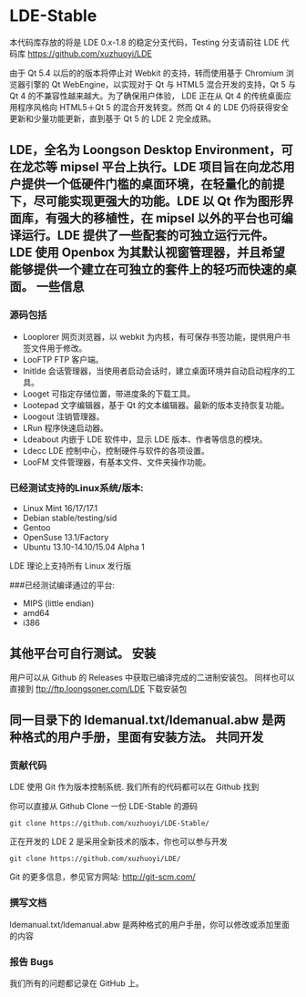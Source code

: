 LDE-Stable
===
本代码库存放的将是 LDE 0.x-1.8 的稳定分支代码，Testing 分支请前往 LDE 代码库 https://github.com/xuzhuoyi/LDE

由于 Qt 5.4 以后的的版本将停止对 Webkit 的支持，转而使用基于 Chromium 浏览器引擎的 Qt WebEngine，以实现对于 Qt 与 HTML5 混合开发的支持，Qt 5 与 Qt 4 的不兼容性越来越大。为了确保用户体验， LDE 正在从 Qt 4 的传统桌面应用程序风格向 HTML5＋Qt 5 的混合开发转变。然而 Qt 4 的 LDE 仍将获得安全更新和少量功能更新，直到基于 Qt 5 的 LDE 2 完全成熟。

LDE，全名为 Loongson Desktop Environment，可在龙芯等 mipsel 平台上执行。LDE 项目旨在向龙芯用户提供一个低硬件门槛的桌面环境，在轻量化的前提下，尽可能实现更强大的功能。LDE 以 Qt 作为图形界面库，有强大的移植性，在 mipsel 以外的平台也可编译运行。LDE 提供了一些配套的可独立运行元件。LDE 使用 Openbox 为其默认视窗管理器，并且希望能够提供一个建立在可独立的套件上的轻巧而快速的桌面。
一些信息
---
### 源码包括
* Looplorer 网页浏览器，以 webkit 为内核，有可保存书签功能，提供用户书签文件用于修改。
* LooFTP FTP 客户端。
* Initlde 会话管理器，当使用者启动会话时，建立桌面环境并自动启动程序的工具。
* Looget 可指定存储位置，带进度条的下载工具。
* Lootepad 文字编辑器，基于 Qt 的文本编辑器。最新的版本支持恢复功能。
* Loogout 注销管理器。
* LRun 程序快速启动器。
* Ldeabout 内嵌于 LDE 软件中，显示 LDE 版本、作者等信息的模块。
* Ldecc LDE 控制中心，控制硬件与软件的各项设置。
* LooFM 文件管理器，有基本文件、文件夹操作功能。

### 已经测试支持的Linux系统/版本:
* Linux Mint 16/17/17.1
* Debian stable/testing/sid
* Gentoo
* OpenSuse 13.1/Factory
* Ubuntu 13.10-14.10/15.04 Alpha 1

LDE 理论上支持所有 Linux 发行版

###已经测试编译通过的平台:
* MIPS (little endian)
* amd64
* i386

其他平台可自行测试。
安装
---
用户可以从 Github 的 Releases 中获取已编译完成的二进制安装包。
同样也可以直接到 ftp://ftp.loongsoner.com/LDE 下载安装包

同一目录下的 ldemanual.txt/ldemanual.abw 是两种格式的用户手册，里面有安装方法。
共同开发
---
### 贡献代码
LDE 使用 Git 作为版本控制系统. 我们所有的代码都可以在 Github 找到

你可以直接从 Github Clone 一份 LDE-Stable 的源码

    git clone https://github.com/xuzhuoyi/LDE-Stable/
    
正在开发的 LDE 2 是采用全新技术的版本，你也可以参与开发

    git clone https://github.com/xuzhuoyi/LDE/
Git 的更多信息，参见官方网站: http://git-scm.com/
### 撰写文档
ldemanual.txt/ldemanual.abw 是两种格式的用户手册，你可以修改或添加里面的内容
### 报告 Bugs
我们所有的问题都记录在 GitHub 上。
